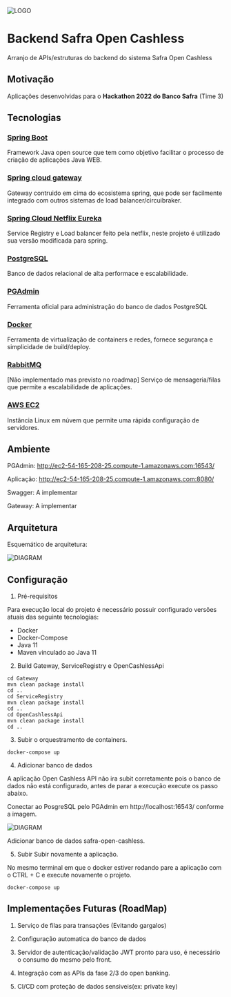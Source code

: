 ![LOGO](https://github.com/Safra-Open-Cashless/APIs/blob/main/Assets/banner.png?raw=true)

# Backend Safra Open Cashless
Arranjo de APIs/estruturas do backend do sistema Safra Open Cashless

## Motivação
Aplicações desenvolvidas para o **Hackathon 2022 do Banco Safra** (Time 3)

## Tecnologias

### [Spring Boot](https://spring.io/projects/spring-boot)
Framework Java open source que tem como objetivo facilitar o processo de criação de aplicações Java WEB.

### [Spring cloud gateway](https://cloud.spring.io/spring-cloud-gateway/reference/html/)
Gateway contruido em cima do ecosistema spring, que pode ser facilmente integrado com outros sistemas de load balancer/circuibraker.

### [Spring Cloud Netflix Eureka](https://spring.io/projects/spring-cloud-netflix)
Service Registry e Load balancer feito pela netflix, neste projeto é utilizado sua versão modificada para spring.

### [PostgreSQL](https://www.postgresql.org/)
Banco de dados relacional de alta performace e escalabilidade.

### [PGAdmin](https://www.pgadmin.org/)
Ferramenta oficial para administração do banco de dados PostgreSQL

### [Docker](https://www.docker.com/)
Ferramenta de virtualização de containers e redes, fornece segurança e simplicidade de build/deploy.

### [RabbitMQ](https://www.docker.com/)
[Não implementado mas previsto no roadmap] Serviço de mensageria/filas que permite a escalabilidade de aplicações.

### [AWS EC2](https://www.docker.com/)
Instância Linux em núvem que permite uma rápida configuração de servidores.

## Ambiente

PGAdmin:
http://ec2-54-165-208-25.compute-1.amazonaws.com:16543/

Aplicação:
http://ec2-54-165-208-25.compute-1.amazonaws.com:8080/

Swagger:
A implementar

Gateway:
A implementar

## Arquitetura

Esquemático de arquitetura:

![DIAGRAM](https://github.com/Safra-Open-Cashless/APIs/blob/main/Assets/Arquitetura.png?raw=true)

## Configuração

1. Pré-requisitos

Para execução local do projeto é necessário possuir configurado versões atuais das seguinte tecnologias:
* Docker
* Docker-Compose
* Java 11
* Maven vinculado ao Java 11

2. Build Gateway, ServiceRegistry e OpenCashlessApi

```shell
cd Gateway
mvn clean package install
cd ..
cd ServiceRegistry
mvn clean package install
cd ..
cd OpenCashlessApi
mvn clean package install
cd ..
```

3. Subir o orquestramento de containers.

```shell
docker-compose up
```

4. Adicionar banco de dados 

A aplicação Open Cashless API não ira subit corretamente pois o banco de dados não está configurado, antes de parar a execução execute os passo abaixo.

Conectar ao PosgreSQL pelo PGAdmin em http://localhost:16543/ conforme a imagem.

![DIAGRAM](https://github.com/Safra-Open-Cashless/APIs/blob/main/Assets/server-register.png?raw=true)

Adicionar banco de dados safra-open-cashless.

5. Subir Subir novamente a aplicação.

No mesmo terminal em que o docker estiver rodando pare a aplicação com o CTRL + C e execute novamente o projeto.

```shell
docker-compose up
```

## Implementações Futuras (RoadMap)

1. Serviço de filas para transações (Evitando gargalos)

4. Configuração automatica do banco de dados

2. Servidor de autenticação/validação JWT pronto para uso, é necessário o consumo do mesmo pelo front.

5. Integração com as APIs da fase 2/3 do open banking.

3. CI/CD com proteção de dados sensiveis(ex: private key)